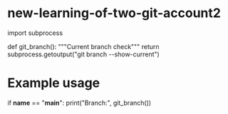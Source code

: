 # new-learning-of-two-git-account2

import subprocess

def git_branch():
    """Current branch check"""
    return subprocess.getoutput("git branch --show-current")

# Example usage
if __name__ == "__main__":
    print("Branch:", git_branch())

